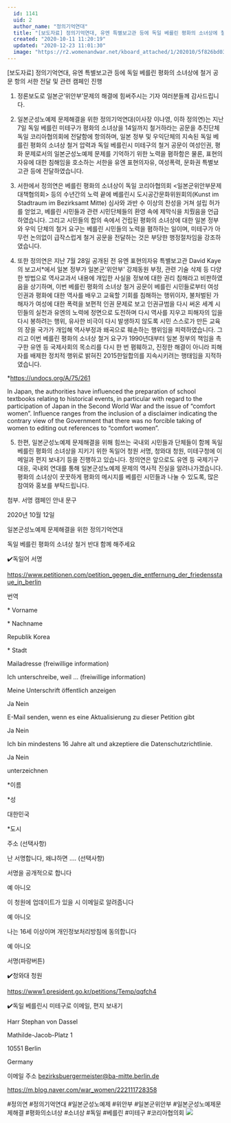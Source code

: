 ```yaml
---
  id: 1141
  uid: 2
  author_name: "정의기억연대"
  title: "[보도자료] 정의기억연대, 유엔 특별보고관 등에 독일 베를린 평화의 소녀상에 철거 공문 항의 서한 전달 및 관련 캠페인 진행"
  created: "2020-10-11 11:20:19"
  updated: "2020-12-23 11:01:30"
  image: "https://r2.womenandwar.net/kboard_attached/1/202010/5f826bd0394d13846711.jpg"
---
```

\[보도자료\] 정의기억연대, 유엔 특별보고관 등에 독일 베를린 평화의 소녀상에 철거 공문 항의 서한 전달 및 관련 캠페인 진행


1. 정론보도로 일본군‘위안부’문제의 해결에 힘써주시는 기자 여러분들께 감사드립니다.


2. 일본군성노예제 문제해결을 위한 정의기억연대(이사장 이나영, 이하 정의연)는 지난 7일 독일 베를린 미테구가 평화의 소녀상을 14일까지 철거하라는 공문을 추진단체 독일 코리아협의회에 전달함에 항의하며, 일본 정부 및 우익단체의 지속된 독일 베를린 평화의 소녀상 철거 압력과 독일 베를린시 미테구의 철거 공문이 여성인권, 평화 문제로서의 일본군성노예제 문제를 기억하기 위한 노력을 폄하함은 물론, 표현의 자유에 대한 침해임을 호소하는 서한을 유엔 표현의자유, 여성폭력, 문화권 특별보고관 등에 전달하였습니다.


3. 서한에서 정의연은 베를린 평화의 소녀상이 독일 코리아협의회 <일본군위안부문제대책협의회> 등의 수년간의 노력 끝에 베를린시 도시공간문화위원회의(Kunst im Stadtraum im Bezirksamt Mitte) 심사와 과반 수 이상의 찬성을 거쳐 설립 허가를 얻었고, 베를린 시민들과 관련 시민단체들의 환영 속에 제막식을 치뤘음을 언급하였습니다. 그리고 시민들의 합의 속에서 건립된 평화의 소녀상에 대한 일본 정부와 우익 단체의 철거 요구는 베를린 시민들의 노력을 폄하하는 일이며, 미테구가 아무런 논의없이 급작스럽게 철거 공문을 전달하는 것은 부당한 행정절차임을 강조하였습니다.


4. 또한 정의연은 지난 7월 28일 공개된 전 유엔 표현의자유 특별보고관 David Kaye의 보고서\*에서 일본 정부가 일본군'위안부' 강제동원 부정, 관련 기술 삭제 등 다양한 방법으로 역사교과서 내용에 개입한 사실을 정보에 대한 권리 침해라고 비판하였음을 상기하며, 이번 베를린 평화의 소녀상 철거 공문이 베를린 시민들로부터 여성인권과 평화에 대한 역사를 배우고 교육할 기회를 침해하는 행위이자, 불처벌된 가해자가 여성에 대한 폭력을 보편적 인권 문제로 보고 인권규범을 다시 써온 세계 시민들의 실천과 유엔의 노력에 정면으로 도전하며 다시 역사를 지우고 피해자의 입을 다시 봉하려는 행위, 유사한 비극이 다시 발생하지 않도록 시민 스스로가 만든 교육의 장을 국가가 개입해 역사부정과 왜곡으로 훼손하는 행위임을 피력하였습니다. 그리고 이번 베를린 평화의 소녀상 철거 요구가 1990년대부터 일본 정부의 책임을 촉구한 유엔 등 국제사회의 목소리를 다시 한 번 폄훼하고, 진정한 해결이 아니라 피해자를 배제한 정치적 행위로 밝혀진 2015한일합의를 지속시키려는 행태임을 지적하였습니다.


\*https://undocs.org/A/75/261

In Japan, the authorities have influenced the preparation of school textbooks relating to historical events, in particular with regard to the participation of Japan in the Second World War and the issue of “comfort women”. Influence ranges from the inclusion of a disclaimer indicating the contrary view of the Government that there was no forcible taking of women to editing out references to “comfort women”.


5. 한편, 일본군성노예제 문제해결을 위해 힘쓰는 국내외 시민들과 단체들이 함께 독일 베를린 평화의 소녀상을 지키기 위한 독일어 청원 서명, 청와대 청원, 미테구청에 이메일과 편지 보내기 등을 진행하고 있습니다. 정의연은 앞으로도 유엔 등 국제기구 대응, 국내외 연대를 통해 일본군성노예제 문제의 역사적 진실을 알려나가겠습니다. 평화의 소녀상이 꿋꿋하게 평화의 메시지를 베를린 시민들과 나눌 수 있도록, 많은 참여와 홍보를 부탁드립니다.


첨부. 서명 캠페인 안내 문구



2020년 10월 12일


일본군성노예제 문제해결을 위한 정의기억연대






독일 베를린 평화의 소녀상 철거 반대 함께 해주세요 


✔️독일어 서명

https://www.petitionen.com/petition_gegen_die_entfernung_der_friedensstaue_in_berlin

번역

\* Vorname

\* Nachname

Republik Korea

\* Stadt

Mailadresse (freiwillige information)

Ich unterschreibe, weil ... (freiwillige information)

Meine Unterschrift öffentlich anzeigen

 Ja Nein

E-Mail senden, wenn es eine Aktualisierung zu dieser Petition gibt

 Ja Nein

Ich bin mindestens 16 Jahre alt und akzeptiere die Datenschutzrichtlinie.

 Ja Nein

unterzeichnen

\*이름

\*성

대한민국

\*도시

주소 (선택사항)

난 서명합니다, 왜냐하면 …. (선택사항)

서명을 공개적으로 합니다

예 아니오

이 청원에 업데이트가 있을 시 이메일로 알려줍니다

예 아니오

나는 16세 이상이며 개인정보처리방침에 동의합니다

예 아니오

서명(파랑버튼)


✔️청와대 청원

https://www1.president.go.kr/petitions/Temp/qqfch4


✔️독일 베를린시 미테구로 이메일, 편지 보내기

Harr Stephan von Dassel

Mathilde-Jacob-Platz 1

10551 Berlin

Germany

이메일 주소 bezirksbuergermeister@ba-mitte.berlin.de


https://m.blog.naver.com/war_women/222111728358



#정의연 #정의기억연대 #일본군성노예제 #위안부 #일본군위안부 #일본군성노예제문제해결 #평화의소녀상 #소녀상 #독일 #베를린 #미테구 #코리아협의회 ![](https://r2.womenandwar.net/kboard_attached/1/202010/5f826bd0394d13846711.jpg)